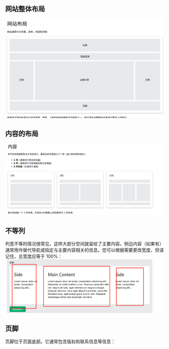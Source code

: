 ## 网站整体布局

![alt text](网站布局.png)

## 内容的布局

![alt text](内容的布局.png)

## 不等列

列宽不等的情况很常见，这样大部分空间就留给了主要内容。侧边内容（如果有）通常用作替代导航或指定与主要内容相关的信息。您可以根据需要更改宽度，但请记住，总宽度应等于 100%：
![alt text](不等列.png)

## 页脚

页脚位于页面底部。它通常包含版权和联系信息等信息：
